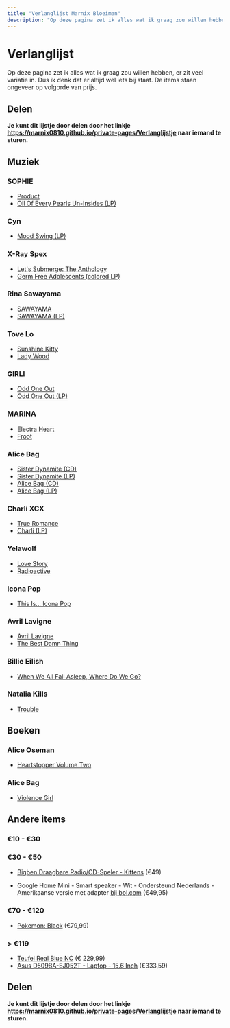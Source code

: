 ```yaml
---
title: "Verlanglijst Marnix Bloeiman"
description: "Op deze pagina zet ik alles wat ik graag zou willen hebben, er zit veel variatie in. Dus ik denk dat er altijd wel iets bij staat."
---
```


# Verlanglijst

Op deze pagina zet ik alles wat ik graag zou willen hebben, er zit veel variatie in. Dus ik denk dat er altijd wel iets bij staat. De items staan ongeveer op volgorde van prijs.

## Delen

**Je kunt dit lijstje door delen door het linkje <https://marnix0810.github.io/private-pages/Verlanglijstje> naar iemand te sturen.**

## Muziek

### SOPHIE
- [Product](https://www.bol.com/nl/p/product/9200000050229368?referrer=socialshare_pdp_androidapp)
- [Oil Of Every Pearls Un-Insides (LP)](https://www.bol.com/nl/p/oil-of-every-pearls-un-insides/9200000098903691)

### Cyn
- [Mood Swing (LP)](https://shop.cynsings.com/products/662130-MOOD-SWING)

### X-Ray Spex
-  [Let's Submerge: The Anthology](https://www.bol.com/nl/p/lets-submerge-anthology/1000004004431951/)
- [Germ Free Adolescents (colored LP)](https://www.bol.com/nl/p/germfree/9200000095110232?referrer=socialshare_pdp_androidapp)

### Rina Sawayama

- [SAWAYAMA](https://www.bol.com/nl/p/sawayama/9200000132146049/?bltgh=nToCMfYxw-w-eSxujFhCWw.1_4.5.ProductTitle)
- [SAWAYAMA (LP)](https://www.bol.com/nl/p/sawayama/9200000132146367/?s2a=#productTitle)

### Tove Lo

-  [Sunshine Kitty](https://www.bol.com/nl/p/sunshine-kitty/9200000118029348/)
-  [Lady Wood](https://www.bol.com/nl/p/lady-wood/9200000064047167/)

### GIRLI
- [Odd One Out](https://www.bol.com/nl/p/odd-one-out/9200000105966536/)
- [Odd One Out (LP)](https://www.bol.com/nl/p/odd-one-out/9200000105379398/)

### MARINA
-  [Electra Heart](https://www.bol.com/nl/p/electra-heart/1000004012178824/)
-  [Froot](https://www.bol.com/nl/p/froot/9200000039710851/)

### Alice Bag
-  [Sister Dynamite (CD)](https://www.bol.com/nl/p/sister-dynamite/9200000131898362/)
-  [Sister Dynamite (LP)](https://www.bol.com/nl/p/sister-dynamite/9200000131898356/)
-  [Alice Bag (CD)](https://www.bol.com/nl/p/alice-bag/9200000058629933/)
-  [Alice Bag (LP)](https://www.bol.com/nl/p/alice-bag/9200000058629859/)


### Charli XCX
-  [True Romance](https://www.bol.com/nl/p/true-romance/1000004013652145/)
-  [Charli (LP)](https://www.bol.com/nl/p/charli/9200000114388684/)

### Yelawolf
-  [Love Story](https://www.bol.com/nl/p/love-story/9200000040879275/)
-  [Radioactive](https://www.bol.com/nl/p/radioactive/1000004011742793/)

### Icona Pop
-  [This Is... Icona Pop](https://www.bol.com/nl/p/this-is-icona-pop/9200000019503828/)

### Avril Lavigne
-  [Avril Lavigne](https://www.bol.com/nl/p/avril-lavigne/9200000020343531/)
-  [The Best Damn Thing](https://www.bol.com/nl/p/the-best-damn-thing/1000004004997198/)

### Billie Eilish
-  [When We All Fall Asleep, Where Do We Go?](https://www.bol.com/nl/p/when-we-all-fall-asleep-where-do-we-go/9200000105489972/)

###  Natalia Kills
-  [Trouble](https://www.bol.com/nl/p/trouble/9200000018353195/)



## Boeken

### Alice Oseman
-  [Heartstopper Volume Two](https://www.bol.com/nl/p/heartstopper-volume-two/9200000104700117/)

### Alice Bag
-  [Violence Girl ](https://www.bol.com/nl/p/violence-girl/1001004011408348/)




## Andere items
### €10 - €30

### €30 - €50
-  [Bigben Draagbare Radio/CD-Speler - Kittens](https://www.bol.com/nl/p/bigben-draagbare-radio-cd-speler-kittens/9200000080008004/) (€49)

-  Google Home Mini - Smart speaker - Wit - Ondersteund Nederlands - Amerikaanse versie met adapter [bij bol.com](https://www.bol.com/nl/p/google-home-mini-smart-speaker-wit-ondersteund-nederlands-amerikaanse-versie-met-adapter/9200000126779884?referrer=socialshare_pdp_androidapp) (€49,95)
### €70 - €120
-  [Pokemon: Black](https://www.bol.com/nl/p/pokemon-black/1004004011106952/) (€79,99)
### > €119
-  [Teufel Real Blue NC](https://www.teufelaudio.nl/koptelefoons/real-blue-nc-p16586.html?partner_id=media-nl.qr.reshift.realkoptelefoon) (€ 229,99)
-  [Asus D509BA-EJ052T - Laptop - 15.6 Inch](https://www.bol.com/nl/p/asus-d509ba-ej052t-laptop-15-6-inch/9200000125655210/?s2a=#product_specifications) (€333,59)

## Delen

**Je kunt dit lijstje door delen door het linkje <https://marnix0810.github.io/private-pages/Verlanglijstje> naar iemand te sturen.**
